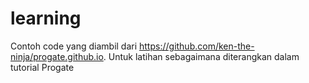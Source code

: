 # learning

Contoh code yang diambil dari https://github.com/ken-the-ninja/progate.github.io. Untuk latihan sebagaimana diterangkan dalam tutorial Progate
